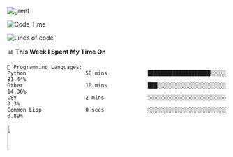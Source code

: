 ![greet](https://user-images.githubusercontent.com/44234583/146624354-9d461392-3676-4e7a-b12f-debc7319f53b.gif) 


<!--START_SECTION:waka-->
![Code Time](http://img.shields.io/badge/Code%20Time-397%20hrs%207%20mins-blue)

![Lines of code](https://img.shields.io/badge/From%20Hello%20World%20I%27ve%20Written-443%20Thousand%20lines%20of%20code-blue)

📊 **This Week I Spent My Time On** 

```text
💬 Programming Languages: 
Python                   58 mins             ████████████████████░░░░░   81.44% 
Other                    10 mins             ███░░░░░░░░░░░░░░░░░░░░░░   14.36% 
CSV                      2 mins              ░░░░░░░░░░░░░░░░░░░░░░░░░   3.3% 
Common Lisp              0 secs              ░░░░░░░░░░░░░░░░░░░░░░░░░   0.89%

```


<!--END_SECTION:waka-->
<img src="https://user-images.githubusercontent.com/44234583/191059235-95ebfce1-7fc7-4eee-baff-214d902e7c18.gif" width="12%"/>
